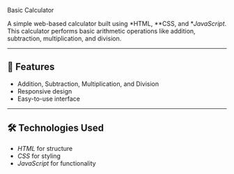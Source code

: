 Basic Calculator

A simple web-based calculator built using *HTML, **CSS, and **JavaScript*.  
This calculator performs basic arithmetic operations like addition, subtraction, multiplication, and division.

---

## 🚀 Features
- Addition, Subtraction, Multiplication, and Division
- Responsive design
- Easy-to-use interface

---

## 🛠 Technologies Used
- *HTML* for structure
- *CSS* for styling
- *JavaScript* for functionality
